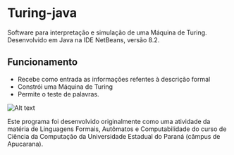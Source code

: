# Turing-java
Software para interpretação e simulação de uma Máquina de Turing. Desenvolvido em Java na IDE NetBeans, versão 8.2.
## Funcionamento
 * Recebe como entrada as informações refentes à descrição formal
 * Constrói uma Máquina de Turing 
 * Permite o teste de palavras.

![Alt text](Turing.png?raw=true "Exemplo")

Este programa foi desenvolvido originalmente como uma atividade da matéria de Linguagens Formais, Autômatos e Computabilidade do curso de Ciência da Computação da Universidade Estadual do Paraná (câmpus de Apucarana).
